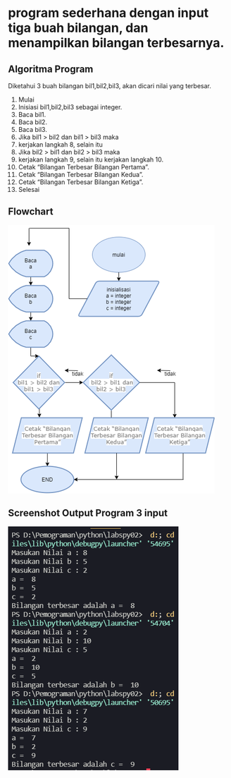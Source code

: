 # **program sederhana dengan input tiga buah bilangan, dan menampilkan bilangan terbesarnya.**

## **Algoritma Program**

Diketahui 3 buah bilangan bil1,bil2,bil3, akan dicari nilai yang terbesar.

1. Mulai
2. Inisiasi bil1,bil2,bil3 sebagai integer.
3. Baca bil1.
4. Baca bil2.
5. Baca bil3.
6. Jika bil1 > bil2 dan bil1 > bil3 maka
7. kerjakan langkah 8, selain itu
8. Jika bil2 > bil1 dan bil2 > bil3 maka
9. kerjakan langkah 9, selain itu kerjakan langkah 10.
10. Cetak “Bilangan Terbesar Bilangan Pertama”.
11. Cetak “Bilangan Terbesar Bilangan Kedua”.
12. Cetak “Bilangan Terbesar Bilangan Ketiga”.
13. Selesai

## **Flowchart**

![eza](ss/flowchart.png)

## **Screenshot Output Program 3 input**

![eza](ss/screenshot.png)
